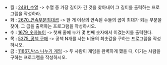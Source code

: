 - 월 : [2491_수열](https://www.acmicpc.net/problem/2491) -> 수열 중 가장 길이가 긴 것을 찾아내어 그 길이를 출력하는 프로그램을 작성하라.
- 화 : [2670_연속부분최대곱](https://www.acmicpc.net/problem/2670) -> 한 개 이상의 연속된 수들의 곱이 최대가 되는 부분을 찾아, 그 곱을 출력하는 프로그램을 작성하시오.
- 수 : [1679_숫자놀이](https://www.acmicpc.net/problem/1679) -> 첫째 줄에 누가 몇 번째 숫자에서 이겼는지를 출력한다.
- 목 : [5375_공책 구매](https://www.acmicpc.net/problem/5375) -> 공책 N개를 사는 비용의 최솟값을 구하는 프로그램을 작성하시오.
- 금 : [11867_박스 나누기 게임](https://www.acmicpc.net/problem/11867) -> 두 사람이 게임을 완벽하게 했을 때, 이기는 사람을 구하는 프로그램을 작성하시오.

<!-- [2178_미로 탐색](https://www.acmicpc.net/problem/2178) -> (1, 1)에서 출발하여 (N, M)의 위치로 이동할 때 지나야 하는 최소의 칸 수를 구하는 프로그램을 작성하시오. -->
